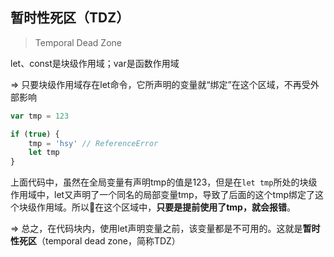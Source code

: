## 暂时性死区（TDZ）
> Temporal Dead Zone

let、const是块级作用域；var是函数作用域

 => 只要块级作用域存在let命令，它所声明的变量就“绑定”在这个区域，不再受外部影响
```js
var tmp = 123

if (true) {
    tmp = 'hsy' // ReferenceError
    let tmp
}
```
上面代码中，虽然在全局变量有声明tmp的值是123，但是在`let tmp`所处的块级作用域中，let又声明了一个同名的局部变量tmp，导致了后面的这个tmp绑定了这个块级作用域。所以在这个区域中，**只要是提前使用了tmp，就会报错**。

 => 总之，在代码块内，使用let声明变量之前，该变量都是不可用的。这就是**暂时性死区**（temporal dead zone，简称TDZ）